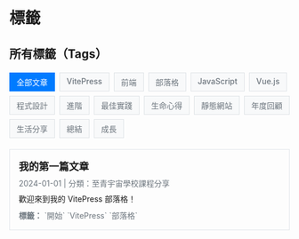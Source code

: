 # 標籤

## 所有標籤（Tags）

<div class="tag-buttons">
  <a href="#" class="tag-button active" data-tag="all">全部文章</a>
  <a href="#" class="tag-button" data-tag="vitepress">VitePress</a>
  <a href="#" class="tag-button" data-tag="frontend">前端</a>
  <a href="#" class="tag-button" data-tag="blog">部落格</a>
  <a href="#" class="tag-button" data-tag="javascript">JavaScript</a>
  <a href="#" class="tag-button" data-tag="vue">Vue.js</a>
  <a href="#" class="tag-button" data-tag="programming">程式設計</a>
  <a href="#" class="tag-button" data-tag="advanced">進階</a>
  <a href="#" class="tag-button" data-tag="best-practices">最佳實踐</a>
  <a href="#" class="tag-button" data-tag="experience">生命心得</a>
  <!-- <a href="#" class="tag-button" data-tag="framework">框架</a> -->
  <a href="#" class="tag-button" data-tag="static-site">靜態網站</a>
  <a href="#" class="tag-button" data-tag="yearly-review">年度回顧</a>
  <a href="#" class="tag-button" data-tag="life-sharing">生活分享</a>
  <a href="#" class="tag-button" data-tag="summary">總結</a>
  <a href="#" class="tag-button" data-tag="growth">成長</a>
</div>

<div id="articles-container">
  
  <div class="article-item" data-tags="vitepress blog 開始 VitePress 部落格">
    <h3><a href="/posts/first-post.md">我的第一篇文章</a></h3>
    <p class="article-meta">2024-01-01 | 分類：至青宇宙學校課程分享</p>
    <p class="article-excerpt">歡迎來到我的 VitePress 部落格！</p>
    <p class="article-tags"><strong>標籤：</strong> `開始` `VitePress` `部落格`</p>
  </div>

</div>

<script>
// 檢查是否在瀏覽器環境中
if (typeof window !== 'undefined' && typeof document !== 'undefined') {
  // 獲取 URL 參數的函數
  function getURLParameter(name) {
    const urlParams = new URLSearchParams(window.location.search);
    return urlParams.get(name);
  }

  // 全域函數來設置標籤篩選功能
  function setupTagFilter() {
    const tagButtons = document.querySelectorAll('.tag-button');
    const articleItems = document.querySelectorAll('.article-item');

    console.log('Setting up tag filter. Tags:', tagButtons.length, 'Articles:', articleItems.length);

    if (tagButtons.length === 0 || articleItems.length === 0) {
      console.log('Elements not found, will retry...');
      return false;
    }

    // 移除現有的事件監聽器（防止重複綁定）
    tagButtons.forEach(button => {
      const newButton = button.cloneNode(true);
      button.parentNode.replaceChild(newButton, button);
    });

    // 重新獲取元素並添加事件監聽器
    const freshTagButtons = document.querySelectorAll('.tag-button');
    
    freshTagButtons.forEach(button => {
      button.addEventListener('click', function(e) {
        e.preventDefault();
        const selectedTag = this.getAttribute('data-tag');
        console.log('Tag clicked:', selectedTag);
        
        // 更新 URL - 使用 query parameter 而不是 hash
        if (selectedTag === 'all') {
          window.history.pushState(null, null, window.location.pathname);
        } else {
          window.history.pushState(null, null, `${window.location.pathname}?tag=${encodeURIComponent(selectedTag)}`);
        }
        
        // 執行篩選
        filterArticlesByTag(selectedTag, freshTagButtons, articleItems);
      });
    });
    
    // 檢查 URL parameter 或 hash 並初始化篩選
    let initialTag = getURLParameter('tag'); // 優先使用 query parameter
    if (!initialTag) {
      initialTag = window.location.hash.substring(1); // 備用：使用 hash
    }
    
    if (initialTag) {
      filterArticlesByTag(initialTag, freshTagButtons, articleItems);
    }
    
    return true;
  }

  // 根據標籤篩選文章的函數
  function filterArticlesByTag(selectedTag, tagButtons, articleItems) {
    // 移除所有 active 狀態
    tagButtons.forEach(button => button.classList.remove('active'));
    
    // 找到對應的標籤按鈕並設為 active
    let activeButton = null;
    tagButtons.forEach(button => {
      const buttonTag = button.getAttribute('data-tag');
      if (buttonTag === selectedTag || 
          (buttonTag === 'vitepress' && selectedTag === 'VitePress') ||
          (buttonTag === 'blog' && selectedTag === '部落格')) {
        button.classList.add('active');
        activeButton = button;
      }
    });
    
    // 如果沒找到對應標籤，默認選中「全部文章」
    if (!activeButton) {
      tagButtons.forEach(button => {
        if (button.getAttribute('data-tag') === 'all') {
          button.classList.add('active');
          selectedTag = 'all';
        }
      });
    }
    
    // 篩選文章
    articleItems.forEach(item => {
      const articleTags = item.getAttribute('data-tags') || '';
      if (selectedTag === 'all' || 
          articleTags.includes(selectedTag.toLowerCase()) ||
          (selectedTag === 'VitePress' && articleTags.includes('vitepress')) ||
          (selectedTag === '部落格' && articleTags.includes('blog')) ||
          (selectedTag === '開始' && articleTags.includes('start'))) {
        item.style.display = 'block';
      } else {
        item.style.display = 'none';
      }
    });
  }

  // 監聽瀏覽器前進後退
  function handlePopState() {
    const tag = getURLParameter('tag') || window.location.hash.substring(1);
    const tagButtons = document.querySelectorAll('.tag-button');
    const articleItems = document.querySelectorAll('.article-item');
    
    if (tagButtons.length > 0 && articleItems.length > 0) {
      filterArticlesByTag(tag || 'all', tagButtons, articleItems);
    }
  }

  // 多種初始化方式確保功能可以正常運行
  (function() {
    // 立即嘗試初始化
    if (document.readyState === 'complete') {
      setupTagFilter();
    }

    // DOMContentLoaded 事件
    if (document.readyState === 'loading') {
      document.addEventListener('DOMContentLoaded', setupTagFilter);
    }

    // 頁面完全載入後
    window.addEventListener('load', setupTagFilter);

    // 監聽瀏覽器前進後退
    window.addEventListener('popstate', handlePopState);

    // 使用 setTimeout 作為備用方案
    setTimeout(() => {
      if (!setupTagFilter()) {
        // 如果第一次失敗，再試一次
        setTimeout(() => {
          if (!setupTagFilter()) {
            // 最後一次嘗試
            setTimeout(setupTagFilter, 2000);
          }
        }, 1000);
      }
    }, 300);

    // 監聽 VitePress 路由變化（如果存在）
    if (typeof window !== 'undefined' && window.addEventListener) {
      // 監聽可能的路由變化
      const originalPushState = history.pushState;
      const originalReplaceState = history.replaceState;
      
      history.pushState = function() {
        originalPushState.apply(history, arguments);
        setTimeout(() => {
          setupTagFilter();
          handlePopState();
        }, 100);
      };
      
      history.replaceState = function() {
        originalReplaceState.apply(history, arguments);
        setTimeout(() => {
          setupTagFilter();
          handlePopState();
        }, 100);
      };
    }
  })();
}
</script>

<style>
.tag-buttons {
  display: flex;
  flex-wrap: wrap;
  gap: 8px;
  margin: 20px 0;
}

.tag-button {
  background-color: #f8f9fa;
  color: #6c757d;
  padding: 6px 12px;
  border-radius: 0;
  text-decoration: none;
  font-size: 14px;
  font-weight: 500;
  transition: all 0.2s ease;
  border: 1px solid #dee2e6;
  cursor: pointer;
}

.tag-button:hover {
  background-color: #007bff;
  color: white;
  border-color: #007bff;
  text-decoration: none;
}

.tag-button.active {
  background-color: #007bff;
  color: white;
  border-color: #007bff;
  text-decoration: none;
}

.article-item {
  margin-bottom: 24px;
  padding: 16px;
  border: 1px solid #e1e5e9;
  border-radius: 0;
  transition: all 0.2s ease;
}

.article-item:hover {
  border-color: #007bff;
  box-shadow: 0 2px 8px rgba(0, 123, 255, 0.1);
}

.article-item h3 {
  margin: 0 0 8px 0;
  font-size: 18px;
}

.article-item h3 a {
  color: var(--vp-c-brand);
  text-decoration: none;
}

.article-item h3 a:hover {
  text-decoration: underline;
}

.article-meta {
  color: #6c757d;
  font-size: 14px;
  margin: 0 0 8px 0;
}

.article-excerpt {
  color: var(--vp-c-text-1);
  line-height: 1.6;
  margin: 0 0 8px 0;
}

.article-tags {
  color: #6c757d;
  font-size: 14px;
  margin: 0;
}

/* 深色模式 */
.dark .tag-button {
  background-color: var(--vp-c-bg-mute);
  color: var(--vp-c-text-2);
  border-color: var(--vp-c-divider);
}

.dark .tag-button:hover,
.dark .tag-button.active {
  background-color: #007bff;
  color: white;
  border-color: #007bff;
}

.dark .article-item {
  border-color: var(--vp-c-divider);
}

.dark .article-item:hover {
  border-color: #007bff;
}

.dark .article-meta,
.dark .article-tags {
  color: var(--vp-c-text-2);
}

/* 響應式設計 */
@media (max-width: 768px) {
  .tag-buttons {
    gap: 6px;
  }
  
  .tag-button {
    font-size: 13px;
    padding: 5px 10px;
  }
  
  .article-item {
    padding: 12px;
  }
  
  .article-item h3 {
    font-size: 16px;
  }
}
</style> 